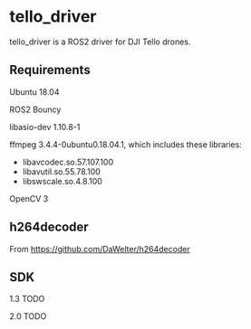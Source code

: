 # tello_driver

tello_driver is a ROS2 driver for DJI Tello drones.

## Requirements

Ubuntu 18.04

ROS2 Bouncy

libasio-dev 1.10.8-1

ffmpeg 3.4.4-0ubuntu0.18.04.1, which includes these libraries:
* libavcodec.so.57.107.100
* libavutil.so.55.78.100
* libswscale.so.4.8.100

OpenCV 3

## h264decoder

From https://github.com/DaWelter/h264decoder

## SDK

1.3 TODO

2.0 TODO